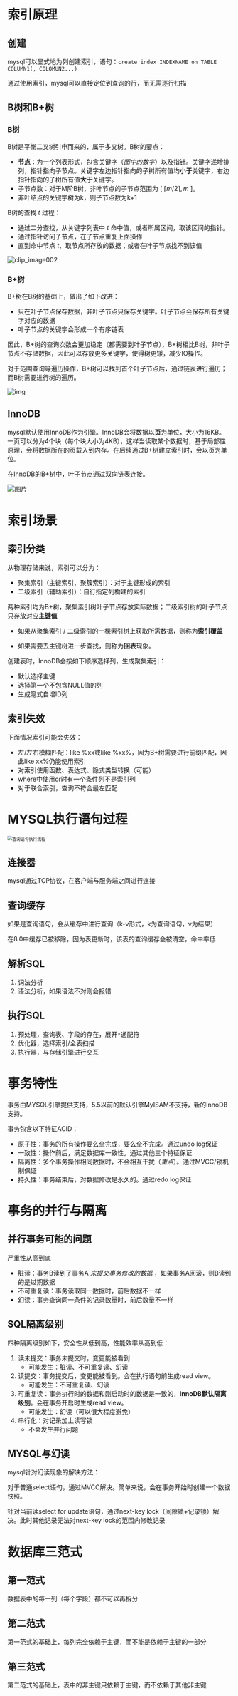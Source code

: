 # 索引原理

## 创建

mysql可以显式地为列创建索引，语句：`create index INDEXNAME on TABLE COLUMN1(, COLOMUN2...)`

通过使用索引，mysql可以直接定位到查询的行，而无需逐行扫描

## B树和B+树

### B树

B树是平衡二叉树引申而来的，属于多叉树。B树的要点：

- **节点**：为一个列表形式，包含关键字（*图中的数字*）以及指针。关键字递增排列，指针指向子节点。关键字左边指针指向的子树所有值均**小于**关键字，右边指针指向的子树所有值**大于**关键字。
- 子节点数：对于M阶B树，非叶节点的子节点范围为 $[\ \lceil m/2 \rceil,m\ ]$。
- 非叶结点的关键字树为k，则子节点数为k+1

B树的查找 $t$ 过程：

- 通过二分查找，从关键字列表中  $t$ 命中值，或者所属区间，取该区间的指针。
- 通过指针访问子节点，在子节点重复上面操作
- 直到命中节点 $t$、取节点所存放的数据；或者在叶子节点找不到该值

![clip_image002](https://images2018.cnblogs.com/blog/834468/201804/834468-20180406232634472-395289491.png)

### B+树

B+树在B树的基础上，做出了如下改进：

- 只在叶子节点保存数据，非叶子节点只保存关键字。叶子节点会保存所有关键字对应的数据
- 叶子节点的关键字会形成一个有序链表

因此，B+树的查询次数会更加稳定（都需要到叶子节点），B+树相比B树，非叶子节点不存储数据，因此可以存放更多关键字，使得树更矮，减少IO操作。

对于范围查询等遍历操作，B+树可以找到首个叶子节点后，通过链表进行遍历；而B树需要进行树的遍历。

![img](https://ask.qcloudimg.com/http-save/yehe-7619914/qd4miq0erv.png)

## InnoDB

mysql默认使用InnoDB作为引擎。InnoDB会将数据以**页**为单位，大小为16KB。一页可以分为4个块（每个块大小为4KB），这样当读取某个数据时，基于局部性原理，会将数据所在的页载入到内存。在后续通过B+树建立索引时，会以页为单位。

在InnoDB的B+树中，叶子节点通过双向链表连接。

![图片](https://cdn.xiaolincoding.com//mysql/other/dd076212a7637b9032c97a615c39dcd7.png)

# 索引场景

## 索引分类

从物理存储来说，索引可以分为：

- 聚集索引（主键索引、聚簇索引）：对于主键形成的索引
- 二级索引（辅助索引）：自行指定列构建的索引

两种索引均为B+树，聚集索引树叶子节点存放实际数据；二级索引树的叶子节点只存放对应**主键值**

- 如果从聚集索引 / 二级索引的一棵索引树上获取所需数据，则称为**索引覆盖**

- 如果需要去主键树进一步查找，则称为**回表**现象。

创建表时，InnoDB会按如下顺序选择列，生成聚集索引：

- 默认选择主键
- 选择第一个不包含NULL值的列
- 生成隐式自增ID列

## 索引失效

下面情况索引可能会失效：

- 左/左右模糊匹配：like %xx或like %xx%，因为B+树需要进行前缀匹配，因此like xx%仍能使用索引
- 对索引使用函数、表达式、隐式类型转换（可能）
- where中使用or时有一个条件列不是索引列
- 对于联合索引，查询不符合最左匹配

# MYSQL执行语句过程

<img src="https://cdn.xiaolincoding.com/gh/xiaolincoder/mysql/sql%E6%89%A7%E8%A1%8C%E8%BF%87%E7%A8%8B/mysql%E6%9F%A5%E8%AF%A2%E6%B5%81%E7%A8%8B.png" alt="查询语句执行流程" style="zoom:67%;" />

## 连接器

mysql通过TCP协议，在客户端与服务端之间进行连接

## 查询缓存

如果是查询语句，会从缓存中进行查询（k-v形式，k为查询语句，v为结果）

在8.0中缓存已被移除，因为表更新时，该表的查询缓存会被清空，命中率低

## 解析SQL

1. 词法分析
2. 语法分析，如果语法不对则会报错

## 执行SQL

1. 预处理，查询表、字段的存在，展开`*`通配符
2. 优化器，选择索引/全表扫描
3. 执行器，与存储引擎进行交互

# 事务特性

事务由MYSQL引擎提供支持，5.5以前的默认引擎MyISAM不支持，新的InnoDB支持。

事务包含以下特征ACID：

- 原子性：事务的所有操作要么全完成，要么全不完成。通过undo log保证
- 一致性：操作前后，满足数据库一致性。通过其他三个特征保证
- 隔离性：多个事务操作相同数据时，不会相互干扰（*重点*）。通过MVCC/锁机制保证
- 持久性：事务结束后，对数据修改是永久的。通过redo log保证

# 事务的并行与隔离

## 并行事务可能的问题

严重性从高到底

- 脏读：事务B读到了事务A *未提交事务修改的数据* ，如果事务A回滚，则B读到的是过期数据
- 不可重复读：事务读取同一数据时，前后数据不一样
- 幻读：事务查询同一条件的记录数量时，前后数量不一样

## SQL隔离级别

四种隔离级别如下，安全性从低到高，性能效率从高到低：

1. 读未提交：事务未提交时，变更能被看到
    - 可能发生：脏读、不可重复读、幻读
2. 读提交：事务提交后，变更能被看到。会在执行语句前生成read view。
    - 可能发生：不可重复读、幻读
3. 可重复读：事务执行时的数据和刚启动时的数据是一致的，**InnoDB默认隔离级别**。会在事务开启时生成read view。
    - 可能发生：幻读（可以很大程度避免）
4. 串行化：对记录加上读写锁
    - 不会发生并行问题

## MYSQL与幻读

mysql针对幻读现象的解决方法：

对于普通select语句，通过MVCC解决。简单来说，会在事务开始时创建一个数据快照。

针对当前读select for update语句，通过next-key lock（间隙锁+记录锁）解决。此时其他记录无法对next-key lock的范围内修改记录

# 数据库三范式

## 第一范式

数据表中的每一列（每个字段）都不可以再拆分

## 第二范式

第一范式的基础上，每列完全依赖于主键，而不能是依赖于主键的一部分

## 第三范式

第二范式的基础上，表中的非主键只依赖于主键，而不依赖于其他非主键